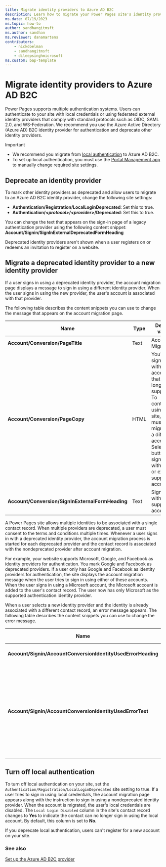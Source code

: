 ```yaml
---
title: Migrate identity providers to Azure AD B2C
description: Learn how to migrate your Power Pages site's identity providers to Azure AD B2C.
ms.date: 07/19/2023
ms.topic: how-to
author: sandhangitmsft
ms.author: sandhan
ms.reviewer: danamartens
contributors:
    - nickdoelman
    - sandhangitmsft
    - dileepsinghmicrosoft
ms.custom: bap-template
---
```


# Migrate identity providers to Azure AD B2C

Power Pages supports multiple authentication systems. Users can authenticate to your site with local credentials or using federated external identity providers that comply with standard protocols such as OIDC, SAML 2.0, and WS-Federation. We recommend you use the Azure Active Directory (Azure AD) B2C identity provider for authentication and deprecate other identity providers.

> [!IMPORTANT]
>
> - We recommend you migrate from [local authentication](set-authentication-identity.md) to Azure AD B2C.
> - To set up local authentication, you must use the [Portal Management app](../../configure/portal-management-app.md) to manually change required site settings.

## Deprecate an identity provider

To mark other identity providers as deprecated and allow users to migrate to an Azure AD B2C identity provider, change the following site settings:

- **Authentication/Registration/LocalLoginDeprecated**: Set this to true.
- **Authentication/*\<protocol\>*/*\<provider\>*/Deprecated**: Set this to true.

You can change the text that appears on the sign-in page of a legacy authentication provider using the following content snippet: **Account/Signin/SignInExternalDeprecatedFormHeading**

Deprecated identity providers aren't shown when a user registers on or redeems an invitation to register on a website.

## Migrate a deprecated identity provider to a new identity provider

If a user signs in using a deprecated identity provider, the account migration page displays a message to sign in using a different identity provider. When the user signs in using the new provider, the user's account is associated with that provider.

The following table describes the content snippets you can use to change the message that appears on the account migration page.

| Name | Type | Default value |
|------|------|-------|
| **Account/Conversion/PageTitle** | Text | Account Migration |
| **Account/Conversion/PageCopy** | HTML | You've signed in with an account that is no longer supported. To continue using this site, you must migrate to a different account. Select the button to sign in with a new or existing supported account. |
| **Account/Conversion/SignInExternalFormHeading** | Text | Sign in with a supported account. |

A Power Pages site allows multiple identities to be associated with a single contact record. When multiple providers are deprecated, a user must consent to the terms and conditions multiple times. Whenever a user signs in with a deprecated identity provider, the account migration process is started for each deprecated provider and the contact record is associated with the nondeprecated provider after account migration.

For example, your website supports Microsoft, Google, and Facebook as identity providers for authentication. You mark Google and Facebook as deprecated providers. If a user only has Google and Facebook as identity providers for authentication, the site displays the account migration message when the user tries to sign in using either of these accounts. When the user signs in using a Microsoft account, the Microsoft account is added to the user's contact record. The user now has only Microsoft as the supported authentication identity provider.

When a user selects a new identity provider and the identity is already associated with a different contact record, an error message appears. The following table describes the content snippets you can use to change the error message.

| Name | Type | Default value |
|------|------|-------|
| **Account/Signin/AccountConversionIdentityUsedErrorHeading** | Text | Account Conversion Error |
| **Account/Signin/AccountConversionIdentityUsedErrorText** | HTML | This account already exists. Close your browser, restart the process, and select a different account on the Account Migration page. |

## Turn off local authentication

To turn off local authentication on your site, set the `Authentication/Registration/LocalLoginDeprecated` site setting to true. If a user tries to sign in using local credentials, the account migration page appears along with the instruction to sign in using a nondeprecated identity provider. When the account is migrated, the user's local credentials are disabled. The `Local Login Disabled` column in the site's contact record changes to **Yes** to indicate the contact can no longer sign in using the local account. By default, this column is set to **No**.

If you deprecate local authentication, users can't register for a new account on your site.

### See also

[Set up the Azure AD B2C provider](azure-ad-b2c-provider.md)